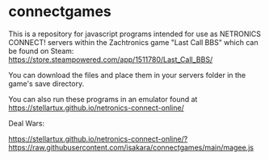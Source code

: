 # connectgames

This is a repository for javascript programs intended for use as NETRONICS CONNECT! servers within the Zachtronics game "Last Call BBS" which can be found on Steam:
https://store.steampowered.com/app/1511780/Last_Call_BBS/

You can download the files and place them in your servers folder in the game's save directory.

You can also run these programs in an emulator found at https://stellartux.github.io/netronics-connect-online/


Deal Wars:

https://stellartux.github.io/netronics-connect-online/?https://raw.githubusercontent.com/isakara/connectgames/main/magee.js
